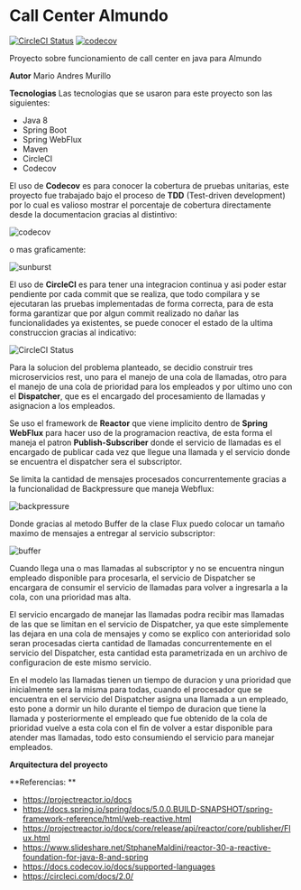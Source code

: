 # Call Center Almundo 
[![CircleCI Status](https://circleci.com/gh/mariomurillo/Callcenter-Almundo.svg?style=svg)][circleci]
[![codecov](https://codecov.io/gh/mariomurillo/Callcenter-Almundo/branch/develop/graph/badge.svg)][codecov]

[circleci]: https://circleci.com/gh/mariomurillo/Callcenter-Almundo
[codecov]: https://codecov.io/gh/mariomurillo/Callcenter-Almundo

Proyecto sobre funcionamiento de call center en java para Almundo

**Autor** Mario Andres Murillo

**Tecnologias** Las tecnologias que se usaron para este proyecto son las siguientes:
* Java 8
* Spring Boot
* Spring WebFlux
* Maven
* CircleCI
* Codecov

El uso de **Codecov** es para conocer la cobertura de pruebas unitarias, este proyecto fue trabajado bajo el proceso de **TDD** (Test-driven development) por lo cual es valioso mostrar el porcentaje de cobertura directamente desde la documentacion gracias al distintivo:

![codecov](https://codecov.io/gh/mariomurillo/Callcenter-Almundo/branch/develop/graph/badge.svg)

o mas graficamente: 

![sunburst](https://codecov.io/gh/mariomurillo/Callcenter-Almundo/branch/develop/graphs/sunburst.svg)

El uso de **CircleCI** es para tener una integracion continua y asi poder estar pendiente por cada commit que se realiza, que todo compilara y se ejecutaran las pruebas implementadas de forma correcta, para de esta forma garantizar que por algun commit realizado no dañar las funcionalidades ya existentes, se puede conocer el estado de la ultima construccion gracias al indicativo:

![CircleCI Status](https://circleci.com/gh/mariomurillo/Callcenter-Almundo.svg?style=svg)

Para la solucion del problema planteado, se decidio construir tres microservicios rest, uno para el manejo de una cola de llamadas, otro para el manejo de una cola de prioridad para los empleados y por ultimo uno con el **Dispatcher**, que es el encargado del procesamiento de llamadas y asignacion a los empleados. 

Se uso el framework de **Reactor** que viene implicito dentro de **Spring WebFlux** para hacer uso de la programacion reactiva, de esta forma el maneja el patron **Publish-Subscriber** donde el servicio de llamadas es el encargado de publicar cada vez que llegue una llamada y el servicio donde se encuentra el dispatcher sera el subscriptor.

Se limita la cantidad de mensajes procesados concurrentemente gracias a la funcionalidad de Backpressure que maneja Webflux:

![backpressure](https://image.slidesharecdn.com/springone2016reactor3060mn-160909143255/95/reactor-30-a-reactive-foundation-for-java-8-and-spring-7-638.jpg?cb=1473431998)

Donde gracias al metodo Buffer de la clase Flux puedo colocar un tamaño maximo de mensajes a entregar al servicio subscriptor:

![buffer](https://raw.githubusercontent.com/reactor/reactor-core/v3.1.3.RELEASE/src/docs/marble/buffersize.png)

Cuando llega una o mas llamadas al subscriptor y no se encuentra ningun empleado disponible para procesarla, el servicio de Dispatcher se encargara de consumir el servicio de llamadas para volver a ingresarla a la cola, con una prioridad mas alta.

El servicio encargado de manejar las llamadas podra recibir mas llamadas de las que se limitan en el servicio de Dispatcher, ya que este simplemente las dejara en una cola de mensajes y como se explico con anterioridad solo seran procesadas cierta cantidad de llamadas concurrentemente en el servicio del Dispatcher, esta cantidad esta parametrizada en un archivo de configuracion de este mismo servicio.

En el modelo las llamadas tienen un tiempo de duracion y una prioridad que inicialmente sera la misma para todas, cuando el procesador que se encuentra en el servicio del Dispatcher asigna una llamada a un empleado, esto pone a dormir un hilo durante el tiempo de duracion que tiene la llamada y posteriormente el empleado que fue obtenido de la cola de prioridad vuelve a esta cola con el fin de volver a estar disponible para atender mas llamadas, todo esto consumiendo el servicio para manejar empleados. 

**Arquitectura del proyecto**

**Referencias: **
* https://projectreactor.io/docs
* https://docs.spring.io/spring/docs/5.0.0.BUILD-SNAPSHOT/spring-framework-reference/html/web-reactive.html
* https://projectreactor.io/docs/core/release/api/reactor/core/publisher/Flux.html
* https://www.slideshare.net/StphaneMaldini/reactor-30-a-reactive-foundation-for-java-8-and-spring
* https://docs.codecov.io/docs/supported-languages
* https://circleci.com/docs/2.0/

